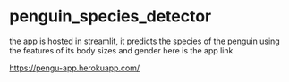 # penguin_species_detector
the app is hosted in streamlit, it predicts the species of the penguin using the features of its  body sizes and gender
here is the app link 

https://pengu-app.herokuapp.com/

